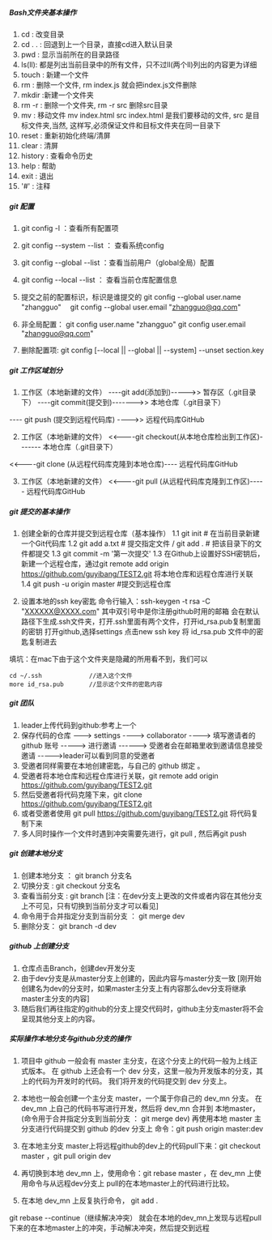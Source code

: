 ##### Bash文件夹基本操作
1. cd : 改变目录
2. cd . .  : 回退到上一个目录，直接cd进入默认目录
3. pwd : 显示当前所在的目录路径
4. ls(ll): 都是列出当前目录中的所有文件，只不过ll(两个ll)列出的内容更为详细
5. touch : 新建一个文件
6. rm : 删除一个文件, rm index.js 就会把index.js文件删除
7. mkdir :新建一个文件夹
8. rm -r : 删除一个文件夹, rm -r src 删除src目录
9. mv : 移动文件 mv index.html src index.html 是我们要移动的文件, src 是目标文件夹,当然, 这样写,必须保证文件和目标文件夹在同一目录下
10. reset : 重新初始化终端/清屏
11. clear : 清屏
12. history : 查看命令历史
13. help : 帮助
14. exit : 退出
15. '#' : 注释

##### git 配置
1. git config -l ：查看所有配置项
2. git config --system --list ： 查看系统config
3. git config --global  --list ：查看当前用户（global全局）配置
4. git config --local  --list ： 查看当前仓库配置信息
5. 提交之前的配置标识，标识是谁提交的
   git config --global user.name "zhangguo"
 　git config --global user.email "zhangguo@qq.com"

6. 非全局配置：
   git config user.name "zhangguo"
   git config user.email "zhangguo@qq.com"
                
7. 删除配置项:
  git config [--local || --global || --system] --unset section.key

##### git 工作区域划分
1. 工作区（本地新建的文件） ----git add(添加到)----->>  暂存区（.git目录下） ----git commit(提交到)------->>  本地仓库（.git目录下）

---- git push (提交到远程代码库) ---->>  远程代码库GitHub


2. 工作区（本地新建的文件） <<----git checkout(从本地仓库检出到工作区)-------  本地仓库（.git目录下）

<<----git clone (从远程代码库克隆到本地仓库)----  远程代码库GitHub


3. 工作区（本地新建的文件） <<----git pull (从远程代码库克隆到工作区)-----  远程代码库GitHub

##### git 提交的基本操作
1. 创建全新的仓库并提交到远程仓库（基本操作）
1.1 git init        # 在当前目录新建一个Git代码库
1.2 git add a.txt   # 提交指定文件  / git add . # 把该目录下的文件都提交
1.3 git commit -m '第一次提交'
1.3 在Github上设置好SSH密钥后，新建一个远程仓库，通过git remote add origin https://github.com/guyibang/TEST2.git                  将本地仓库和远程仓库进行关联
1.4 git push -u origin master   #提交到远程仓库

2. 设置本地的ssh key密匙
命令行输入：ssh-keygen -t rsa -C "XXXXXX@XXXX.com"       其中双引号中是你注册github时用的邮箱
会在默认路径下生成.ssh文件夹，打开.ssh里面有两个文件，打开id_rsa.pub复制里面的密钥
打开github,选择settings
点击new ssh key
将 id_rsa.pub 文件中的密匙复制进去

填坑：在mac下由于这个文件夹是隐藏的所用看不到，我们可以 

 ```
 cd ~/.ssh             //进入这个文件
 more id_rsa.pub       //显示这个文件的密匙内容
 ```

##### git 团队
1. leader上传代码到github:参考上一个
2. 保存代码的仓库 ---> settings ----> collaborator ----> 填写邀请者的 github 账号 -----> 进行邀请
------> 受邀者会在邮箱里收到邀请信息接受邀请 ----->leader可以看到同意的受邀者
3. 受邀者同样需要在本地创建密匙，与自己的 github 绑定 。
4. 受邀者将本地仓库和远程仓库进行关联，git remote add origin https://github.com/guyibang/TEST2.git        
5. 然后受邀者将代码克隆下来，git clone https://github.com/guyibang/TEST2.git 
6. 或者受邀者使用 git pull https://github.com/guyibang/TEST2.git 将代码复制下来
7. 多人同时操作一个文件时遇到冲突需要先进行，git pull , 然后再git push

##### git 创建本地分支
1. 创建本地分支 ： git branch 分支名
2. 切换分支 : git checkout 分支名
3. 查看当前分支 : git branch
[注：在dev分支上更改的文件或者内容在其他分支上不可见，只有切换到当前分支才可以看见]
4. 命令用于合并指定分支到当前分支 ： git merge dev
5. 删除分支： git branch -d dev

##### github 上创建分支
1. 仓库点击Branch，创建dev开发分支
2. 由于dev分支是从master分支上创建的，因此内容与master分支一致
[刚开始创建名为dev的分支时，如果master主分支上有内容那么dev分支将继承master主分支的内容]
3. 随后我们再往指定的github的分支上提交代码时，github主分支master将不会呈现其他分支上的内容。

##### 实际操作本地分支与github分支的操作
1. 项目中 github 一般会有 master 主分支，在这个分支上的代码一般为上线正式版本。
   在 github 上还会有一个 dev 分支，这里一般为开发版本的分支，其上的代码为开发时的代码。
   我们将开发的代码提交到 dev 分支上。

2. 本地也一般会创建一个主分支 master，一个属于你自己的 dev_mn 分支。
在 dev_mn 上自己的代码书写进行开发，然后将 dev_mn 合并到 本地master，(命令用于合并指定分支到当前分支 ： git merge dev)
再使用本地 master 主分支进行代码提交到 github 的dev 分支上
命令：git push origin master:dev

3. 在本地主分支 master上将远程github的dev上的代码pull下来：git checkout master ，git pull origin dev

4. 再切换到本地 dev_mn 上，使用命令：git rebase master ，在 dev_mn 上使用命令与从远程dev分支上 pull的在本地master上的代码进行比较。

5. 在本地 dev_mn 上反复执行命令，
git add .

git rebase --continue（继续解决冲突）
就会在本地的dev_mn上发现与远程pull下来的在本地master上的冲突，手动解决冲突，然后提交到远程
















 
